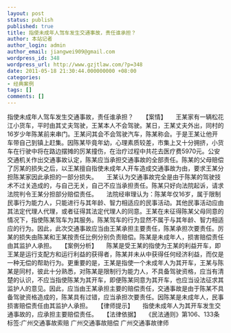 ```yaml
---
layout: post
status: publish
published: true
title: 指使未成年人驾车发生交通事故，责任谁承担？
author: 本站记者
author_login: admin
author_email: jiangwei909@gmail.com
wordpress_id: 348
wordpress_url: http://www.gzjtlaw.com/?p=348
date: 2011-05-18 21:30:44.000000000 +08:00
categories:
- 经典案例
tags: []
comments: []
---
```

指使未成年人驾车发生交通事故，责任谁承担？　　【案情】　　王某家有一辆松花江小货车，平时由其丈夫驾驶，王某本人不会驾驶。某日，王某丈夫外出，同村的16岁少年陈某前来串门。王某问其会不会驾驶汽车，陈某称会。于是王某让他开车带自己到镇上赶集。因陈某毕竟年幼，心理素质较差，市集上又十分拥挤，小货车在行驶中将在路边摆摊的厉某撞伤，在治疗过程中共花去医疗费5970元。公安交通机关作出交通事故认定，陈某应当承担交通事故的全部责任。陈某的父母赔偿了厉某的损失之后，以王某擅自指使未成年人开车造成交通事故为由，要求王某分担陈某家因此承担的一部分损失。　　王某认为交通事故完全是由于陈某的驾驶技术不过关造成的，与自己无关，自己不应当承担责任。陈某只好向法院起诉，请求法院判令王某分担部分赔偿责任。　　法院经审理认为：陈某年仅16岁，属于限制民事行为能力人，只能进行与其年龄、智力相适应的民事活动。其他民事活动应由其法定代理人代理，或者征得其法定代理人的同意。王某在未征得陈某父母同意的情况下，指使陈某驾车为其服务。陈某驾车的行为显然不属于与其年龄、智力相适应的行为。因此，此次交通事故应当由王某承担主要责任，陈某承担次要责任。厉某的损失由陈某和王某按责任比例分别负责赔偿。陈某是未成年人，损害赔偿责任由其监护人承担。　　【案例分析】　　陈某是受王某的指使为王某的利益开车，即王某是运行支配方和运行利益的获得者，陈某并未从中获得任何经济利益，而仅是一种无偿的帮助行为。更重要的是，王某是指使一个未成年人为其开车，王某与陈某是同村，彼此十分熟悉，对陈某是限制行为能力人，不具备驾驶资格，应当有清楚的认识，不应当指使陈某为其开车，即便陈某同意为其开车，也应当设法征求其监护人的意见。因此，应当由王某承担主要的赔偿责任，交通事故是由于陈某不具备驾驶资格造成的，陈某具有过错，应当承担次要责任。因陈某是未成年人，民事损害赔偿责任由其监护人承担。　　【律师提示】　　指使未成年人为其开车发生交通事故的，应承担主要赔偿责任。　　【法律依据】　　《民法通则》第106、133条标签:广州交通事故索赔 广州交通事故赔偿 广州交通事故律师
